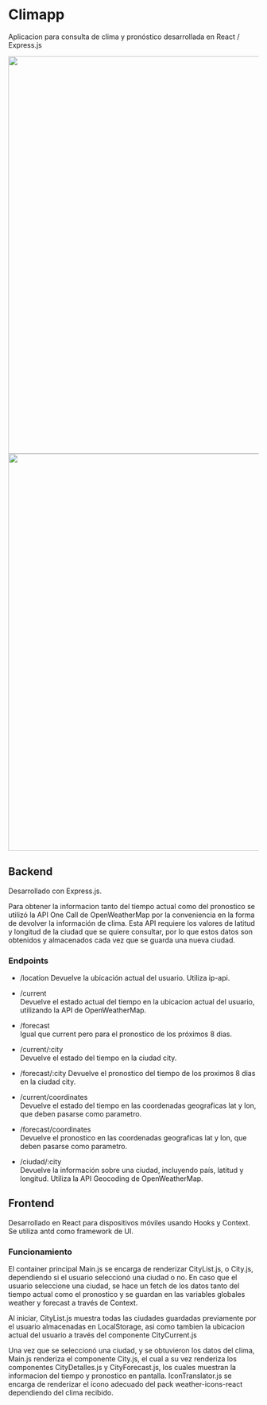 # Climapp

Aplicacion para consulta de clima y pronóstico desarrollada en React / Express.js

<img src="https://i.imgur.com/n3UJCqX.png"  height="800"><img src="https://i.imgur.com/9uzkB92.png"  height="800">

## Backend

Desarrollado con Express.js.

Para obtener la informacion tanto del tiempo actual como del pronostico se utilizó la API One Call de OpenWeatherMap por la conveniencia en la forma de devolver la información de clima. Esta API requiere los valores de latitud y longitud de la ciudad que se quiere consultar, por lo que estos datos son obtenidos y almacenados cada vez que se guarda una nueva ciudad.

### Endpoints

- /location
    Devuelve la ubicación actual del usuario. Utiliza ip-api.

- /current  
    Devuelve el estado actual del tiempo en la ubicacion actual del usuario, utilizando la API de OpenWeatherMap.

- /forecast  
    Igual que current pero para el pronostico de los próximos 8 dias.

- /current/:city  
    Devuelve el estado del tiempo en la ciudad city.

- /forecast/:city
    Devuelve el pronostico del tiempo de los proximos 8 dias en la ciudad city.

- /current/coordinates  
    Devuelve el estado del tiempo en las coordenadas geograficas lat y lon, que deben pasarse como parametro.

- /forecast/coordinates  
    Devuelve el pronostico en las coordenadas geograficas lat y lon, que deben pasarse como parametro.

- /ciudad/:city  
    Devuelve la información sobre una ciudad, incluyendo país, latitud y longitud. Utiliza la API Geocoding de OpenWeatherMap.

## Frontend

Desarrollado en React para dispositivos móviles usando Hooks y Context. Se utiliza antd como framework de UI.

### Funcionamiento

El container principal Main.js se encarga de renderizar CityList.js, o City.js, dependiendo si el usuario seleccionó una ciudad o no. En caso que el usuario seleccione una ciudad, se hace un fetch de los datos tanto del tiempo actual como el pronostico y se guardan en las variables globales weather y forecast a través de Context.

Al iniciar, CityList.js muestra todas las ciudades guardadas previamente por el usuario almacenadas en LocalStorage, asi como tambien la ubicacion actual del usuario a través del componente CityCurrent.js

Una vez que se seleccionó una ciudad, y se obtuvieron los datos del clima, Main.js renderiza el componente City.js, el cual a su vez renderiza los componentes CityDetalles.js y CityForecast.js, los cuales muestran la informacion del tiempo y pronostico en pantalla. IconTranslator.js se encarga de renderizar el icono adecuado del pack weather-icons-react dependiendo del clima recibido.
